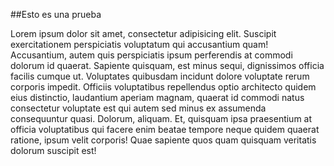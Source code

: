 ##Esto es una prueba

Lorem ipsum dolor sit amet, consectetur adipisicing elit. Suscipit exercitationem perspiciatis voluptatum qui accusantium quam! Accusantium, autem quis perspiciatis ipsum perferendis at commodi dolorum id quaerat. Sapiente quisquam, est minus sequi, dignissimos officia facilis cumque ut. Voluptates quibusdam incidunt dolore voluptate rerum corporis impedit. Officiis voluptatibus repellendus optio architecto quidem eius distinctio, laudantium aperiam magnam, quaerat id commodi natus consectetur voluptate est qui autem sed minus ex assumenda consequuntur quasi. Dolorum, aliquam. Et, quisquam ipsa praesentium at officia voluptatibus qui facere enim beatae tempore neque quidem quaerat ratione, ipsum velit corporis! Quae sapiente quos quam quisquam veritatis dolorum suscipit est!
